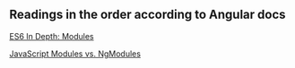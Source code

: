 ## Readings in the order according to Angular docs

[ES6 In Depth: Modules](https://hacks.mozilla.org/2015/08/es6-in-depth-modules/)

[JavaScript Modules vs. NgModules](https://angular.io/guide/ngmodule-vs-jsmodule#javascript-modules-vs-ngmodules)

